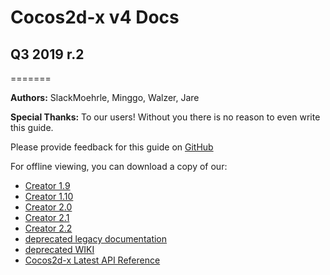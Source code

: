 # Cocos2d-x v4 Docs

## Q3 2019 r.2
=======

__Authors:__ SlackMoehrle, Minggo, Walzer, Jare

__Special Thanks:__ To our users! Without you there is no reason to even write this guide.

Please provide feedback for this guide on [GitHub](https://github.com/cocos2d/cocos2d-x-docs)

For offline viewing, you can download a copy of our:

  - [Creator 1.9](https://docs.cocos2d-x.org/creator_1.9_docs.tar.gz)
  - [Creator 1.10](https://docs.cocos2d-x.org/creator_1.10_docs.tar.gz)
  - [Creator 2.0](https://docs.cocos2d-x.org/creator_2.0_docs.tar.gz)
  - [Creator 2.1](https://docs.cocos2d-x.org/creator_2.1_docs.tar.gz)
  - [Creator 2.2](https://docs.cocos2d-x.org/creator_2.2_docs.tar.gz)
  - [deprecated legacy documentation](https://docs.cocos2d-x.org/manual.tar.gz)
  - [deprecated WIKI](https://docs.cocos2d-x.org/wiki.tar.gz)
  - [Cocos2d-x Latest API Reference](https://docs.cocos2d-x.org/current-api-reference.tar.gz)